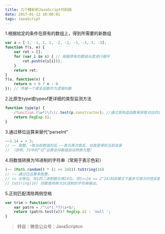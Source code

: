 ```yaml
---
title: 几个精彩的JavaScript代码段
date: 2017-01-12 10:08:01
tags: JavaScript
---
```

1.根据给定的条件在原有的数组上，得到所需要的新数组
```javascript
var a = [-1, -1, 1, 2, -2, -2, -3, -3, 3, -3];
function f(s, e) {
    var ret = [];
    for (var i in s) { // 根据原有的数组长度进行循环
        ret.push(e(s[i]));
    }
    return ret;
}
f(a, function(n) {
    return n > 0 ? n : 0
}); // 传输一个匿名函数作为逻辑判断​
```
<!--more-->
2.比原生type或typeof更详细的类型监测方法 
```javascript
function type(p) {
    /function.(\w*)\(\)/.test(p.constructor); //通过其构造函数来获取对应的类型。
    return RegExp.$1;
}   
```
3.通过移位运算来替代”parseInt”
```javascript
~~3.14 = > 3;
// ~~ 取整。~取当前数值的反,~~表示再次取反，也就是得到当前自身
// （说明，JS中的“位”运算会将数值自动转换为整）
```
4.将数值转换为16进制的字符串（常用于表示色彩） 
```javascript
(~~ (Math.random() * (1 << 24))).toString(16)
// ~~ 通过位运算来取整。
// << 左移位。将1的二进制数左移24位。而1<<24 == 2^24(RGB模式下最多可表示的色彩数量)
// toString(16) 将数值转换为16进制的字符串输出。
```
5.正则匹配清除两侧空格
```javascript
var trim = function(v){
    var patrn = /^\s*(.*?)\s+$/;
    return (patrn.test(v))? RegExp.$1 : 'null ';
}
```
> 转自：微信公众号：JavaScriptcn